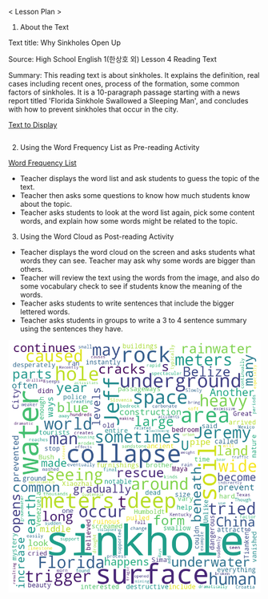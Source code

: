 < Lesson Plan > 

1. About the Text

Text title: Why Sinkholes Open Up

Source: High School English 1(한상호 외) Lesson 4 Reading Text  

Summary: This reading text is about sinkholes. It explains the definition, real cases including recent ones, process of the formation, some common factors of sinkholes. It is a 10-paragraph passage starting with a news report titled 'Florida Sinkhole Swallowed a Sleeping Man', and concludes with how to prevent sinkholes that occur in the city. 

[Text to Display](https://github.com/sundaybest3/Spring2024/raw/main/Corpus/Readingtext.md)

```

```
2. Using the Word Frequency List as Pre-reading Activity

[Word Frequency List](https://github.com/sundaybest3/Spring2024/raw/main/Corpus/word_frequency.csv)

- Teacher displays the word list and ask students to guess the topic of the text.
- Teacher then asks some questions to know how much students know about the topic.
- Teacher asks students to look at the word list again, pick some content words, and explain how some words might be related to the topic.

3. Using the Word Cloud as Post-reading Activity

- Teacher displays the word cloud on the screen and asks students what words they can see. Teacher may ask why some words are bigger than others.
- Teacher will review the text using the words from the image, and also do some vocabulary check to see if students know the meaning of the words.
- Teacher asks students to write sentences that include the bigger lettered words.  
- Teacher asks students in groups to write a 3 to 4 sentence summary using the sentences they have. 

![Alt Text](https://github.com/sundaybest3/Spring2024/blob/main/Corpus/sinkholewordcloud.png)



